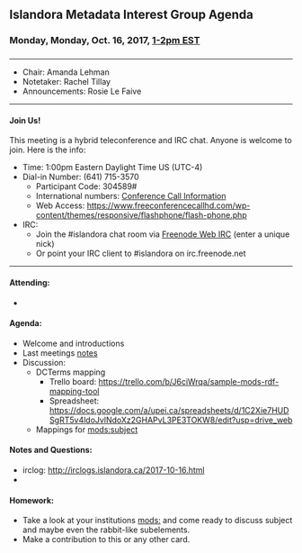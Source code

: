 ## Islandora Metadata Interest Group Agenda
### Monday, Monday, Oct. 16, 2017, [1-2pm EST](http://www.thetimezoneconverter.com/?t=1%20pm&tz=Toronto&)
### 
---
* Chair:  Amanda Lehman
* Notetaker:    Rachel Tillay
* Announcements:    Rosie Le Faive


---

#### Join Us!
This meeting is a hybrid teleconference and IRC chat. Anyone is welcome to join. Here is the info:
* Time: 1:00pm Eastern Daylight Time US (UTC-4)
* Dial-in Number: (641) 715-3570
  * Participant Code: 304589#
  * International numbers: [Conference Call Information](https://github.com/Islandora-CLAW/CLAW/wiki/Conference-Call-Information)
  * Web Access: https://www.freeconferencecallhd.com/wp-content/themes/responsive/flashphone/flash-phone.php
* IRC:
  * Join the #islandora chat room via [Freenode Web IRC](http://webchat.freenode.net/) (enter a unique nick)
  * Or point your IRC client to #islandora on irc.freenode.net
---
#### Attending:
* 


#### Agenda:
* Welcome and introductions
* Last meetings [notes](https://github.com/islandora-interest-groups/Islandora-Metadata-Interest-Group/blob/master/Meetings/2017_10_02.md)
* Discussion: 
     * DCTerms mapping
        * Trello board: https://trello.com/b/J6ciWrqa/sample-mods-rdf-mapping-tool
        * Spreadsheet: https://docs.google.com/a/upei.ca/spreadsheets/d/1C2Xie7HUDSgRT5v4ldoJvlNdoXz2GHAPvL3PE3TOKW8/edit?usp=drive_web
     * Mappings for [mods:subject](https://trello.com/c/p8PmbGR6/32-modssubject-topical)
     
#### Notes and Questions:
* irclog: http://irclogs.islandora.ca/2017-10-16.html
* 

#### Homework: 
* Take a look at your institutions [mods:]() and come ready to discuss subject and maybe even the rabbit-like subelements.
* Make a contribution to this or any other card. 
